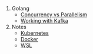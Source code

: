 1. Golang
	- [Concurrency vs Parallelism](<golang/Concurrency vs Parallelism.md>)
	- [Working with Kafka](<golang/Working with Kafka.md>)
2. Notes
	- [Kubernetes](<notes/Kubernetes.md>)
	- [Docker](<notes/Docker.md>)
	- [WSL](<notes/WSL.md>)